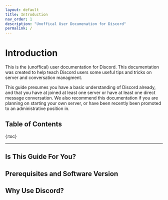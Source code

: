 ```yaml
---
layout: default
title: Introduction
nav_order: 1
description: "Unoffical User Documenation for Discord"
permalink: /
---
```


# Introduction

This is the (unoffical) user documentation for Discord. This documentation was created to help teach Discord users some useful tips and tricks on server and conversation managment.  

This guide presumes you have a basic understanding of Discord already, and that you have at joined at least one server or have at least one direct message conversation. We also recommend this documentation if you are planning on starting your own server, or have been recently been promoted to an administrative position in.

## Table of Contents
{:toc}

---

## Is This Guide For You?

## Prerequisites and Software Version

## Why Use Discord?

